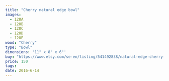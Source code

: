 ```yaml
---
title: "Cherry natural edge bowl"
images:
  - 128A
  - 128B
  - 128C
  - 128D
  - 128E
wood: "Cherry"
type: "Bowl"
dimensions: '11" x 8" x 6"'
buy: "https://www.etsy.com/se-en/listing/541492838/natural-edge-cherry-bowl?ref=shop_home_active_7"
price: 150
tags:
date: 2016-6-14
---
```


